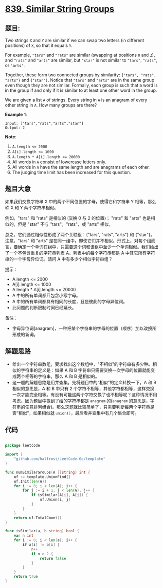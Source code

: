 # [839. Similar String Groups](https://leetcode.com/problems/similar-string-groups/)


## 题目:

Two strings `X` and `Y` are similar if we can swap two letters (in different positions) of `X`, so that it equals `Y`.

For example, `"tars"` and `"rats"` are similar (swapping at positions `0` and `2`), and `"rats"` and `"arts"` are similar, but `"star"` is not similar to `"tars"`, `"rats"`, or `"arts"`.

Together, these form two connected groups by similarity: `{"tars", "rats", "arts"}` and `{"star"}`. Notice that `"tars"` and `"arts"` are in the same group even though they are not similar. Formally, each group is such that a word is in the group if and only if it is similar to at least one other word in the group.

We are given a list `A` of strings. Every string in `A` is an anagram of every other string in `A`. How many groups are there?

**Example 1**:

    Input: ["tars","rats","arts","star"]
    Output: 2

**Note**:

1. `A.length <= 2000`
2. `A[i].length <= 1000`
3. `A.length * A[i].length <= 20000`
4. All words in `A` consist of lowercase letters only.
5. All words in `A` have the same length and are anagrams of each other.
6. The judging time limit has been increased for this question.


## 题目大意

如果我们交换字符串 X 中的两个不同位置的字母，使得它和字符串 Y 相等，那么称 X 和 Y 两个字符串相似。

例如，"tars" 和 "rats" 是相似的 (交换 0 与 2 的位置)； "rats" 和 "arts" 也是相似的，但是 "star" 不与 "tars"，"rats"，或 "arts" 相似。

总之，它们通过相似性形成了两个关联组：{"tars", "rats", "arts"} 和 {"star"}。注意，"tars" 和 "arts" 是在同一组中，即使它们并不相似。形式上，对每个组而言，要确定一个单词在组中，只需要这个词和该组中至少一个单词相似。我们给出了一个不包含重复的字符串列表 A。列表中的每个字符串都是 A 中其它所有字符串的一个字母异位词。请问 A 中有多少个相似字符串组？


提示：

- A.length <= 2000
- A[i].length <= 1000
- A.length * A[i].length <= 20000
- A 中的所有单词都只包含小写字母。
- A 中的所有单词都具有相同的长度，且是彼此的字母异位词。
- 此问题的判断限制时间已经延长。


备注：  

- 字母异位词[anagram]，一种把某个字符串的字母的位置（顺序）加以改换所形成的新词。




## 解题思路


- 给出一个字符串数组，要求找出这个数组中，"不相似"的字符串有多少种。相似的字符串的定义是：如果 A 和 B 字符串只需要交换一次字母的位置就能变成两个相等的字符串，那么 A 和 B 是相似的。
- 这一题的解题思路是用并查集。先将题目中的“相似”的定义转换一下，A 和 B 相似的意思是，A 和 B 中只有 2 个字符不相等，其他字符都相等，这样交换一次才能完全相等。有没有可能这两个字符交换了也不相等呢？这种情况不用考虑，因为题目中提到了给的字符串都是 `anagram` 的(`anagram` 的意思是，字符串的任意排列组合)。那么这题就比较简单了，只需要判断每两个字符串是否“相似”，如果相似就 `union()`，最后看并查集中有几个集合即可。


## 代码

```go

package leetcode

import (
	"github.com/halfrost/LeetCode-Go/template"
)

func numSimilarGroups(A []string) int {
	uf := template.UnionFind{}
	uf.Init(len(A))
	for i := 0; i < len(A); i++ {
		for j := i + 1; j < len(A); j++ {
			if isSimilar(A[i], A[j]) {
				uf.Union(i, j)
			}
		}
	}
	return uf.TotalCount()
}

func isSimilar(a, b string) bool {
	var n int
	for i := 0; i < len(a); i++ {
		if a[i] != b[i] {
			n++
			if n > 2 {
				return false
			}
		}
	}
	return true
}

```